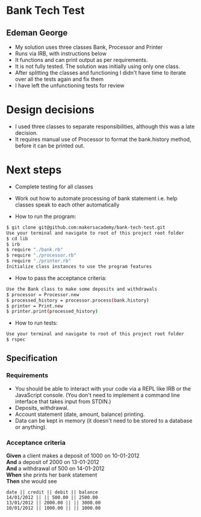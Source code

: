Bank Tech Test
=================

## Edeman George
* My solution uses three classes Bank, Processor and Printer
* Runs via IRB, with instructions below
* It functions and can print output as per requirements.
* It is not fully tested. The solution was initially using only one class.
* After splitting the classes and functioning I didn't have time to iterate over all the tests again and fix them
* I have left the unfunctioning tests for review

# Design decisions
* I used three classes to separate responsibilities, although this was a late decision.
* It requires manual use of Processor to format the bank.history method, before it can be printed out.

# Next steps
* Complete testing for all classes
* Work out how to automate processing of bank statement i.e. help classes speak to each other automatically

* How to run the program:
```sh
$ git clone git@github.com:makersacademy/bank-tech-test.git
Use your terminal and navigate to root of this project root folder
$ cd lib
$ irb
$ require "./bank.rb"
$ require "./processor.rb"
$ require "./printer.rb"
Initialize class instances to use the program features
```
* How to pass the acceptance criteria:
```sh
Use the Bank class to make some deposits and withdrawals
$ processor = Processor.new
$ processed_history = processor.process(bank.history)
$ printer = Print.new
$ printer.print(processed_history)
```

* How to run tests:
```sh
Use your terminal and navigate to root of this project root folder
$ rspec
```

## Specification

### Requirements

* You should be able to interact with your code via a REPL like IRB or the JavaScript console.  (You don't need to implement a command line interface that takes input from STDIN.)
* Deposits, withdrawal.
* Account statement (date, amount, balance) printing.
* Data can be kept in memory (it doesn't need to be stored to a database or anything).

### Acceptance criteria

**Given** a client makes a deposit of 1000 on 10-01-2012  
**And** a deposit of 2000 on 13-01-2012  
**And** a withdrawal of 500 on 14-01-2012  
**When** she prints her bank statement  
**Then** she would see

```
date || credit || debit || balance
14/01/2012 || || 500.00 || 2500.00
13/01/2012 || 2000.00 || || 3000.00
10/01/2012 || 1000.00 || || 1000.00
```